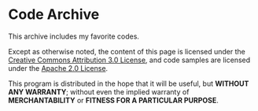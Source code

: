 # Code Archive
This archive includes my favorite codes.
  
Except as otherwise noted, the content of this page is licensed under the [Creative Commons Attribution 3.0 License](), and code samples are licensed under the [Apache 2.0 License]().  

This program is distributed in the hope that it will be useful, but **WITHOUT ANY WARRANTY**; without even the implied warranty of **MERCHANTABILITY** or **FITNESS FOR A PARTICULAR PURPOSE**.
